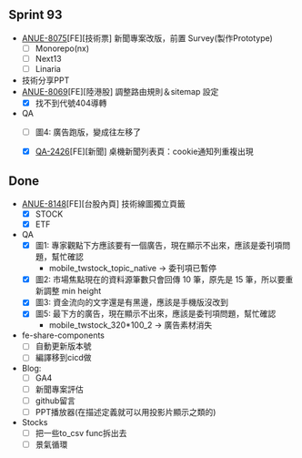 ## Sprint 93 

* [ANUE-8075](https://cnyesrd.atlassian.net/browse/ANUE-8075)[FE][技術票] 新聞專案改版，前置 Survey(製作Prototype)
	* [ ] Monorepo(nx)
	* [ ] Next13
	* [ ] Linaria
* 技術分享PPT
 * [ANUE-8069](https://cnyesrd.atlassian.net/browse/ANUE-8069)\[FE\]\[陸港股\] 調整路由規則＆sitemap 設定
	* [x] 找不到代號404導轉
* QA
	* [ ] 圖4: 廣告跑版，變成往左移了
	* [x] [QA-2426](https://cnyesrd.atlassian.net/browse/QA-2426)[FE][新聞] 桌機新聞列表頁：cookie通知列重複出現


## Done
* [ANUE-8148](https://cnyesrd.atlassian.net/browse/ANUE-8148)[FE][台股內頁] 技術線圖獨立頁籤
	* [x] STOCK
	* [x] ETF
* QA
	* [x] 圖1: 專家觀點下方應該要有一個廣告，現在顯示不出來，應該是委刊項問題，幫忙確認
		* mobile_twstock_topic_native → 委刊項已暫停
	* [x] 圖2: 市場焦點現在的資料源筆數只會回傳 10 筆，原先是 15 筆，所以要重新調整 min height
	* [x] 圖3: 資金流向的文字還是有黑邊，應該是手機版沒改到
	* [x] 圖5: 最下方的廣告，現在顯示不出來，應該是委刊項問題，幫忙確認
		*  mobile_twstock_320*100_2 → 廣告素材消失
   
*  fe-share-components
	* [ ] 自動更新版本號
	* [ ] 編譯移到cicd做
  * Blog: 
	* [ ] GA4
	* [ ] 新聞專案評估
	* [ ] github留言
	* [ ] PPT播放器(在描述定義就可以用投影片顯示之類的)
*  Stocks
	* [ ] 把一些to_csv func拆出去
	* [ ] 景氣循環